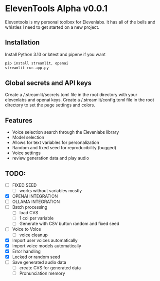 # ElevenTools Alpha v0.0.1

Eleventools is my personal toolbox for Elevenlabs.
It has all of the bells and whistles I need to get started on a new project.

## Installation

Install Python 3.10 or latest and pipenv if you want

```bash
pip install streamlit, openai
streamlit run app.py
```

## Global secrets and API keys

Create a /.streamlit/secrets.toml file in the root directory with your elevenlabs and openai keys.
Create a /.streamlit/config.toml file in the root directory to set the page settings and colors.

## Features

- Voice selection search through the Elevenlabs library
- Model selection
- Allows for text variables for personalization
- Random and fixed seed for reproducibility (bugged)
- Voice settings
- review generation data and play audio

## TODO:
- [ ] FIXED SEED
  - [ ] works without variables mostly
- [x] OPENAI INTEGRATION
- [ ] OLLAMA INTEGRATION
- [ ] Batch processing
  - [ ] load CVS
  - [ ] 1 col per variable
  - [ ] Generate with CSV button random and fixed seed
- [ ] Voice to Voice
  - [ ] voice cleanup
- [x] Import user voices automatically
- [x] Import voice models automatically 
- [x] Error handling
- [x] Locked or random seed
- [ ] Save generated audio data
  - [ ] create CVS for generated data
  - [ ] Pronunciation memory
